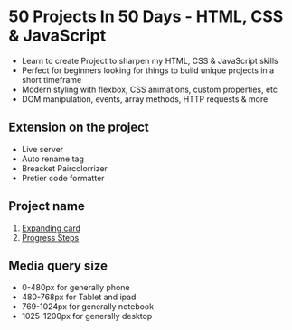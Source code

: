 # 50 Projects In 50 Days - HTML, CSS & JavaScript

- Learn to create Project to sharpen my HTML, CSS & JavaScript skills
- Perfect for beginners looking for things to build unique projects in a short timeframe
- Modern styling with flexbox, CSS animations, custom properties, etc
- DOM manipulation, events, array methods, HTTP requests & more

## Extension on the project

- Live server
- Auto rename tag
- Breacket Paircolorrizer
- Pretier code formatter

## Project name

1. [Expanding card](https://github.com/Wissanukhong/50-Projects-In-50-Days-HTML-CSS-JavaScript/tree/master/01ExpandingCards)
2. [Progress Steps](#)

## Media query size

- 0-480px for generally phone
- 480-768px for Tablet and ipad
- 769-1024px for generally notebook
- 1025-1200px for generally desktop
